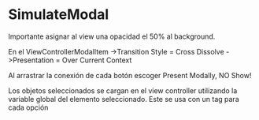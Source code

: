 # SimulateModal

Importante asignar al view una opacidad el 50% al background.

En el ViewControllerModalItem
  ->Transition Style = Cross Dissolve
  ->Presentation = Over Current Context

Al arrastrar la conexión de cada botón escoger Present Modally, NO Show!

Los objetos seleccionados se cargan en el view controller utilizando la variable global del elemento seleccionado. 
Este se usa con un tag para cada opción

